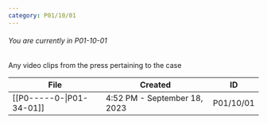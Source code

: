 ```yaml
---
category: P01/10/01
---
```

###### You are currently in P01-10-01

Any video clips from the press pertaining to the case

| File                                                                                                  | Created                      | ID        |
| ----------------------------------------------------------------------------------------------------- | ---------------------------- | --------- |
| [[P0-----0-\|P01-34-01]] | 4:52 PM - September 18, 2023 | P01/10/01 |


